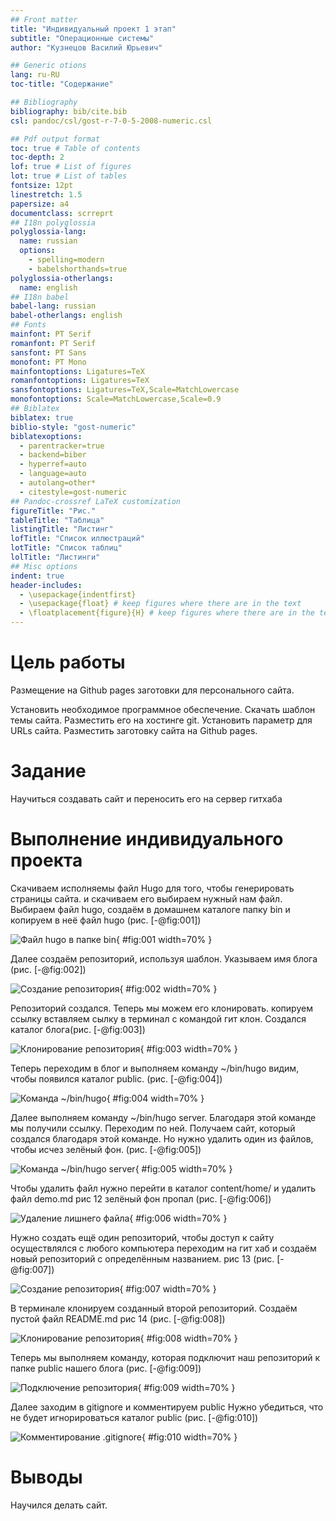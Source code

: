 ```yaml
---
## Front matter
title: "Индивидуальный проект 1 этап"
subtitle: "Операционные системы"
author: "Кузнецов Василий Юрьевич"

## Generic otions
lang: ru-RU
toc-title: "Содержание"

## Bibliography
bibliography: bib/cite.bib
csl: pandoc/csl/gost-r-7-0-5-2008-numeric.csl

## Pdf output format
toc: true # Table of contents
toc-depth: 2
lof: true # List of figures
lot: true # List of tables
fontsize: 12pt
linestretch: 1.5
papersize: a4
documentclass: scrreprt
## I18n polyglossia
polyglossia-lang:
  name: russian
  options:
	- spelling=modern
	- babelshorthands=true
polyglossia-otherlangs:
  name: english
## I18n babel
babel-lang: russian
babel-otherlangs: english
## Fonts
mainfont: PT Serif
romanfont: PT Serif
sansfont: PT Sans
monofont: PT Mono
mainfontoptions: Ligatures=TeX
romanfontoptions: Ligatures=TeX
sansfontoptions: Ligatures=TeX,Scale=MatchLowercase
monofontoptions: Scale=MatchLowercase,Scale=0.9
## Biblatex
biblatex: true
biblio-style: "gost-numeric"
biblatexoptions:
  - parentracker=true
  - backend=biber
  - hyperref=auto
  - language=auto
  - autolang=other*
  - citestyle=gost-numeric
## Pandoc-crossref LaTeX customization
figureTitle: "Рис."
tableTitle: "Таблица"
listingTitle: "Листинг"
lofTitle: "Список иллюстраций"
lotTitle: "Список таблиц"
lolTitle: "Листинги"
## Misc options
indent: true
header-includes:
  - \usepackage{indentfirst}
  - \usepackage{float} # keep figures where there are in the text
  - \floatplacement{figure}{H} # keep figures where there are in the text
---
```


# Цель работы

Размещение на Github pages заготовки для персонального сайта.

Установить необходимое программное обеспечение.
Скачать шаблон темы сайта.
Разместить его на хостинге git.
Установить параметр для URLs сайта.
Разместить заготовку сайта на Github pages.


# Задание

Научиться создавать сайт и переносить его на сервер гитхаба

# Выполнение индивидуального проекта

Скачиваем исполняемы файл Hugo для того, чтобы генерировать страницы сайта. и скачиваем его выбираем нужный нам файл. Выбираем файл hugo, создаём в домашнем каталоге папку bin и копируем в неё файл hugo (рис. [-@fig:001])

![Файл hugo в папке bin](image/1.png){ #fig:001 width=70% }


Далее создаём репозиторий, используя шаблон. Указываем имя блога (рис. [-@fig:002])

![Создание репозитория](image/2.png){ #fig:002 width=70% }


Репозиторий создался. Теперь мы можем его клонировать. копируем ссылку вставляем сылку в терминал с командой гит клон. Создался каталог блога(рис. [-@fig:003])

![Клонирование репозитория](image/3.png){ #fig:003 width=70% }

Теперь переходим в блог и выполняем команду ~/bin/hugo видим, чтобы появился каталог public. (рис. [-@fig:004])

![Команда ~/bin/hugo](image/4.png){ #fig:004 width=70% }

Далее выполняем команду ~/bin/hugo server. Благодаря этой команде мы получили ссылку. Переходим по ней. Получаем сайт, который создался благодаря этой команде. Но нужно удалить один из файлов, чтобы исчез зелёный фон. (рис. [-@fig:005])

![Команда ~/bin/hugo server](image/5.png){ #fig:005 width=70% }
 
Чтобы удалить файл нужно перейти в каталог content/home/ и удалить файл demo.md рис 12
зелёный фон пропал (рис. [-@fig:006])

![Удаление лишнего файла](image/6.png){ #fig:006 width=70% }

Нужно создать ещё один репозиторий, чтобы доступ к сайту осуществлялся с любого компьютера переходим на гит хаб и создаём новый репозиторий с определённым названием. рис 13 (рис. [-@fig:007])

![Создание репозитория](image/7.png){ #fig:007 width=70% }

В терминале клонируем созданный второй репозиторий. Создаём пустой файл README.md рис 14 (рис. [-@fig:008])

![Клонирование репозитория](image/8.png){ #fig:008 width=70% }

Теперь мы выполняем команду, которая подключит наш репозиторий к папке public нашего блога (рис. [-@fig:009])

![Подключение репозитория](image/9.png){ #fig:009 width=70% }

Далее заходим в gitignore и комментируем public
Нужно убедиться, что не будет игнорироваться каталог public (рис. [-@fig:010])

![Комментирование .gitignore](image/10.png){ #fig:010 width=70% }



# Выводы

Научился делать сайт.

